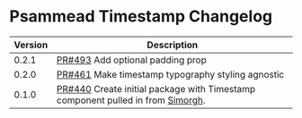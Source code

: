 # Psammead Timestamp Changelog

<!-- prettier-ignore -->
| Version | Description |
|---------|-------------|
| 0.2.1   | [PR#493](https://github.com/bbc/psammead/pull/493) Add optional padding prop |
| 0.2.0   | [PR#461](https://github.com/bbc/psammead/pull/461) Make timestamp typography styling agnostic |
| 0.1.0   | [PR#440](https://github.com/bbc/psammead/pull/440) Create initial package with Timestamp component pulled in from [Simorgh](https://github.com/BBC-News/simorgh). |
